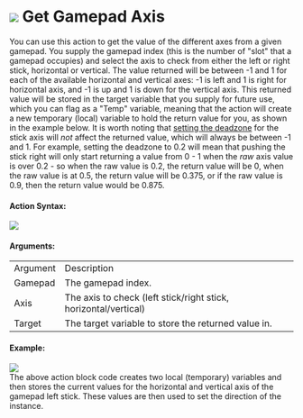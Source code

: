#  ![](https://gms.magecorn.com/Manual/assets/Images/Scripting_Reference/Drag_And_Drop/Reference/Gamepad/i_GamePad_Get_Axis.png) Get Gamepad Axis

You can use this action to get the value of the different axes from a
given gamepad. You supply the gamepad index (this is the number of
"slot" that a gamepad occupies) and select the axis to check from either
the left or right stick, horizontal or vertical. The value returned will
be between -1 and 1 for each of the available horizontal and vertical
axes: -1 is left and 1 is right for horizontal axis, and -1 is up and 1
is down for the vertical axis. This returned value will be stored in the
target variable that you supply for future use, which you can flag as a
"Temp" variable, meaning that the action will create a new temporary
(local) variable to hold the return value for you, as shown in the
example below. It is worth noting that [setting the
deadzone](Set_Gamepad_Axis_Deadzone) for the stick axis will *not*
affect the returned value, which will always be between -1 and 1. For
example, setting the deadzone to 0.2 will mean that pushing the stick
right will only start returning a value from 0 - 1 when the *raw* axis
value is over 0.2 - so when the raw value is 0.2, the return value will
be 0, when the raw value is at 0.5, the return value will be 0.375, or
if the raw value is 0.9, then the return value would be 0.875.

#### Action Syntax:

  
![](https://gms.magecorn.com/Manual/assets/Images/Scripting_Reference/Drag_And_Drop/Reference/Gamepad/a_GamePad_Get_Axis.png)  

#### Arguments:

|          |                                                                 |
|----------|-----------------------------------------------------------------|
| Argument | Description                                                     |
| Gamepad  | The gamepad index.                                              |
| Axis     | The axis to check (left stick/right stick, horizontal/vertical) |
| Target   | The target variable to store the returned value in.             |

#### Example:

  
![](https://gms.magecorn.com/Manual/assets/Images/Scripting_Reference/Drag_And_Drop/Reference/Gamepad/e_GamePad_Get_Axis.png)  
The above action block code creates two local (temporary) variables and
then stores the current values for the horizontal and vertical axis of
the gamepad left stick. These values are then used to set the direction
of the instance.
